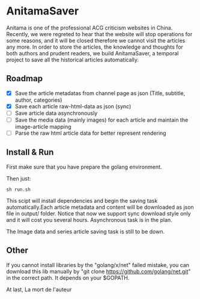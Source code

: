 # AnitamaSaver

Anitama is one of the professional ACG criticism websites in China. Recently, we were regreted to hear that the website will stop operations for some reasons, and it will be closed therefore we cannot visit the articles any more. In order to store the articles, the knowledge and thoughts for both authors and prudent readers, we build AnitamaSaver, a temporal project to save all the historical articles automatically.

## Roadmap

* [x] Save the article metadatas from channel page as json (Title, subtitle, author, categories)
* [x] Save each article raw-html-data as json (sync)
* [ ] Save article data asynchronously
* [ ] Save the media data (mainly images) for each article and maintain the image-article mapping
* [ ] Parse the raw html article data for better represent rendering

## Install & Run

First make sure that you have prepare the golang environment.

Then just:
```
sh run.sh
```

This scipt will install dependencies and begin the saving task automatically.Each article metadata and content will be downloaded as json file in output/ folder. Notice that now we support sync download style only and it will cost you several hours. Asynchronous task is in the plan.

The Image data and series article saving task is still to be down.

## Other

If you cannot install libraries by the "golang/x/net" failed mistake, you can download this lib manually by "git clone https://github.com/golang/net.git" in the correct path. It depends on your $GOPATH.

At last,
La mort de l'auteur